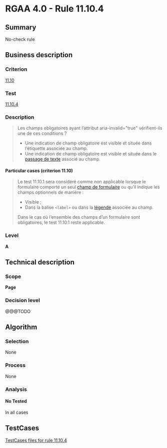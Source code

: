 # RGAA 4.0 - Rule 11.10.4

## Summary
No-check rule


## Business description

### Criterion
[11.10](https://www.numerique.gouv.fr/publications/rgaa-accessibilite/methode/criteres/#crit-11-10)

### Test
[11.10.4](https://www.numerique.gouv.fr/publications/rgaa-accessibilite/methode/criteres/#test-11-10-4)

### Description
> Les champs obligatoires ayant l’attribut aria-invalid="true" vérifient-ils une de ces conditions ?
> 
> * Une indication de champ obligatoire est visible et située dans l’étiquette associée au champ.
> * Une indication de champ obligatoire est visible et située dans le [passage de texte](https://www.numerique.gouv.fr/publications/rgaa-accessibilite/methode/glossaire/#passage-de-texte-lie-par-aria-labelledby-ou-aria-describedby) associé au champ.

#### Particular cases (criterion 11.10)
> Le test 11.10.1 sera considéré comme non applicable lorsque le formulaire comporte un seul [champ de formulaire](https://www.numerique.gouv.fr/publications/rgaa-accessibilite/methode/glossaire/#champ-de-saisie-de-formulaire) ou qu’il indique les champs optionnels de manière :
> 
> * Visible ;
> * Dans la balise `<label>` ou dans la [légende](https://www.numerique.gouv.fr/publications/rgaa-accessibilite/methode/glossaire/#legende) associée au champ.
> 
> Dans le cas où l’ensemble des champs d’un formulaire sont obligatoires, le test 11.10.1 reste applicable.

### Level
**A**


## Technical description

### Scope
**Page**

### Decision level
@@@TODO


## Algorithm

### Selection
None

### Process
None

### Analysis

#### No Tested
In all cases


##  TestCases

[TestCases files for rule 11.10.4](https://gitlab.com/asqatasun/Asqatasun/-/tree/v5/rules/rules-rgaa4.0/src/test/resources/testcases/rgaa40//Rgaa40Rule111004/)


